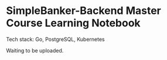 # SimpleBanker-Backend Master Course Learning Notebook
  Tech stack: Go, PostgreSQL, Kubernetes

  Waiting to be uploaded.
